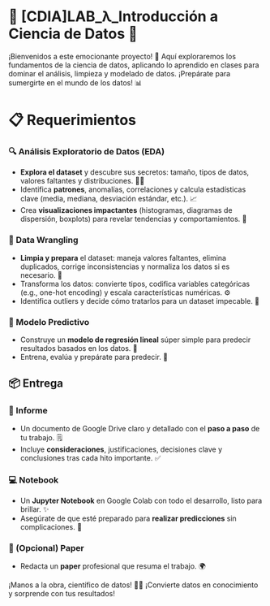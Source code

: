 # 🌟 \[CDIA\]LAB\_λ\_Introducción a Ciencia de Datos 🚀

¡Bienvenidos a este emocionante proyecto! 🎉 Aquí exploraremos los fundamentos de la ciencia de datos, aplicando lo aprendido en clases para dominar el análisis, limpieza y modelado de datos. ¡Prepárate para sumergirte en el mundo de los datos! 📊

# 📋 Requerimientos

### 🔍 Análisis Exploratorio de Datos (EDA)

- **Explora el dataset** y descubre sus secretos: tamaño, tipos de datos, valores faltantes y distribuciones. 🕵️‍♂️
- Identifica **patrones**, anomalías, correlaciones y calcula estadísticas clave (media, mediana, desviación estándar, etc.). 📈
- Crea **visualizaciones impactantes** (histogramas, diagramas de dispersión, boxplots) para revelar tendencias y comportamientos. 🎨

### 🧹 Data Wrangling

- **Limpia y prepara** el dataset: maneja valores faltantes, elimina duplicados, corrige inconsistencias y normaliza los datos si es necesario. 🧼
- Transforma los datos: convierte tipos, codifica variables categóricas (e.g., one-hot encoding) y escala características numéricas. ⚙️
- Identifica outliers y decide cómo tratarlos para un dataset impecable. 💪

### 🤖 Modelo Predictivo

- Construye un **modelo de regresión lineal** súper simple para predecir resultados basados en los datos. 🧠
- Entrena, evalúa y prepárate para predecir. 🔮

## 📦 Entrega

### 📝 Informe

- Un documento de Google Drive claro y detallado con el **paso a paso** de tu trabajo. 🗒️
- Incluye **consideraciones**, justificaciones, decisiones clave y conclusiones tras cada hito importante. ✅

### 💻 Notebook

- Un **Jupyter Notebook** en Google Colab con todo el desarrollo, listo para brillar. ✨
- Asegúrate de que esté preparado para **realizar predicciones** sin complicaciones. 🚀

### 📄 (Opcional) Paper

- Redacta un **paper** profesional que resuma el trabajo. 🌍

¡Manos a la obra, científico de datos! 🧑‍🔬 ¡Convierte datos en conocimiento y sorprende con tus resultados!